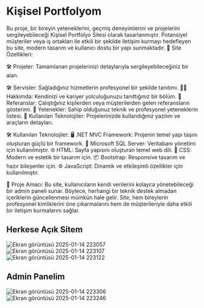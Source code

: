 # Kişisel Portfolyom

Bu proje, bir bireyin yeteneklerini, geçmiş deneyimlerini ve projelerini sergileyebileceği Kişisel Portfolyo Sitesi olarak tasarlanmıştır. Potansiyel müşteriler veya iş ortakları ile etkili bir şekilde iletişim kurmayı hedefleyen bu site, modern tasarım ve kullanıcı dostu bir yapı sunmaktadır.
📌 Site Özellikleri:

🛠️ Projeler: Tamamlanan projelerinizi detaylarıyla sergileyebileceğiniz bir alan.

🛠️ Servisler: Sağladığınız hizmetlerin profesyonel bir şekilde tanıtımı.
🧑‍💼 Hakkımda: Kendinizi ve kariyer yolculuğunuzu tanıttığınız bir bölüm.
🌟 Referanslar: Çalıştığınız kişilerden veya müşterilerden gelen referansların gösterimi.
🧩 Yetenekler: Sahip olduğunuz teknik ve profesyonel yeteneklerin listesi.
🔧 Kullanılan Teknolojiler: Projelerinizde kullandığınız yazılım ve araçların detayları.


🛠️ Kullanılan Teknolojiler:
🖥️ .NET MVC Framework: Projenin temel yapı taşını oluşturan güçlü bir framework.
💾 Microsoft SQL Server: Veritabanı yönetimi için kullanılmıştır.
🌐 HTML: Sayfa yapısını oluşturan temel web dili.
🎨 CSS: Modern ve estetik bir tasarım için.
📦 Bootstrap: Responsive tasarım ve hazır bileşenler için.
⚙️ JavaScript: Dinamik ve etkileşimli özellikler için kullanılmıştır.


🎯 Proje Amacı:
Bu site, kullanıcıların kendi verilerini kolayca yönetebileceği bir admin paneli sunar. Böylece, herhangi bir teknik destek almadan içeriklerin güncellenmesi mümkün hale gelir. Site, hem bireylerin profesyonel kimliklerini öne çıkarmalarını hem de müşterileriyle daha etkili bir iletişim kurmalarını sağlar.


## Herkese Açık Sitem
![Ekran görüntüsü 2025-01-14 223057](https://github.com/user-attachments/assets/49daa992-7290-42a9-b0fc-3e30921c80e2)
![Ekran görüntüsü 2025-01-14 223107](https://github.com/user-attachments/assets/ded13cf9-1ae6-4bcb-aea0-02176611f9d2)
![Ekran görüntüsü 2025-01-14 223122](https://github.com/user-attachments/assets/945f573c-68db-4a35-8bee-5faf2593fa85)

## Admin Panelim
![Ekran görüntüsü 2025-01-14 223306](https://github.com/user-attachments/assets/370f71b6-60d4-4ebc-be1c-46b86df948ba)
![Ekran görüntüsü 2025-01-14 223246](https://github.com/user-attachments/assets/b9b5466f-0d9f-4c33-a3e7-fdcd1b4c7081)
